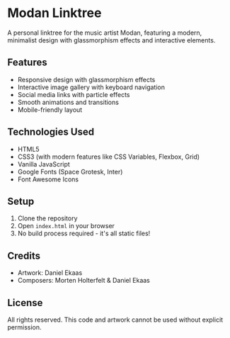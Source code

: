 # Modan Linktree

A personal linktree for the music artist Modan, featuring a modern, minimalist design with glassmorphism effects and interactive elements.

## Features

- Responsive design with glassmorphism effects
- Interactive image gallery with keyboard navigation
- Social media links with particle effects
- Smooth animations and transitions
- Mobile-friendly layout

## Technologies Used

- HTML5
- CSS3 (with modern features like CSS Variables, Flexbox, Grid)
- Vanilla JavaScript
- Google Fonts (Space Grotesk, Inter)
- Font Awesome Icons

## Setup

1. Clone the repository
2. Open `index.html` in your browser
3. No build process required - it's all static files!

## Credits

- Artwork: Daniel Ekaas
- Composers: Morten Holterfelt & Daniel Ekaas

## License

All rights reserved. This code and artwork cannot be used without explicit permission. 
